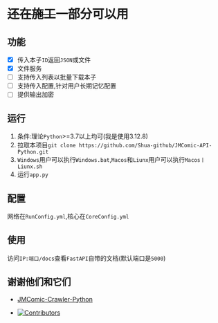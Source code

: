 # ~~还在施工~~一部分可以用

## 功能
- [x] 传入本子`ID`返回`JSON`或文件
- [x] 文件服务
- [ ] 支持传入列表以批量下载本子
- [ ] 支持传入配置,针对用户长期记忆配置
- [ ] 提供输出加密

## 运行
1. 条件:理论`Python`>=3.7以上均可(我是使用3.12.8)
2. 拉取本项目```git clone https://github.com/Shua-github/JMComic-API-Python.git```
3. `Windows`用户可以执行`Windows.bat`,`Macos`和`Liunx`用户可以执行`Macos丨Liunx.sh`
4. 运行`app.py`

## 配置
网络在`RunConfig.yml`,核心在`CoreConfig.yml`

## 使用
访问`IP:端口/docs`查看`FastAPI`自带的文档(默认端口是`5000`)

## 谢谢他们和它们
- [JMComic-Crawler-Python](https://github.com/hect0x7/JMComic-Crawler-Python)

- [![Contributors](https://contributors-img.web.app/image?repo=Shua-github/JMComic-API-Python)](https://github.com/Shua-github/JMComic-API-Python/graphs/contributors)